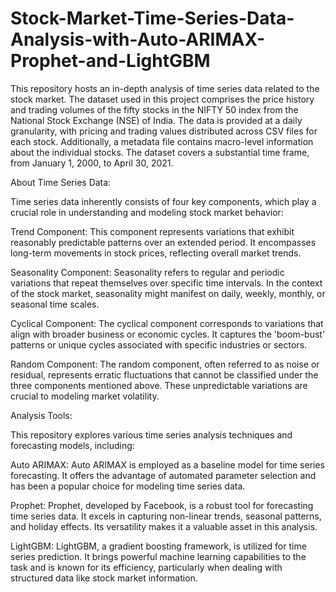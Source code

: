 # Stock-Market-Time-Series-Data-Analysis-with-Auto-ARIMAX-Prophet-and-LightGBM

This repository hosts an in-depth analysis of time series data related to the stock market. The dataset used in this project comprises the price history and trading volumes of the fifty stocks in the NIFTY 50 index from the National Stock Exchange (NSE) of India. The data is provided at a daily granularity, with pricing and trading values distributed across CSV files for each stock. Additionally, a metadata file contains macro-level information about the individual stocks. The dataset covers a substantial time frame, from January 1, 2000, to April 30, 2021.

About Time Series Data:

Time series data inherently consists of four key components, which play a crucial role in understanding and modeling stock market behavior:

Trend Component: This component represents variations that exhibit reasonably predictable patterns over an extended period. It encompasses long-term movements in stock prices, reflecting overall market trends.

Seasonality Component: Seasonality refers to regular and periodic variations that repeat themselves over specific time intervals. In the context of the stock market, seasonality might manifest on daily, weekly, monthly, or seasonal time scales.

Cyclical Component: The cyclical component corresponds to variations that align with broader business or economic cycles. It captures the 'boom-bust' patterns or unique cycles associated with specific industries or sectors.

Random Component: The random component, often referred to as noise or residual, represents erratic fluctuations that cannot be classified under the three components mentioned above. These unpredictable variations are crucial to modeling market volatility.

Analysis Tools:

This repository explores various time series analysis techniques and forecasting models, including:

Auto ARIMAX: Auto ARIMAX is employed as a baseline model for time series forecasting. It offers the advantage of automated parameter selection and has been a popular choice for modeling time series data.

Prophet: Prophet, developed by Facebook, is a robust tool for forecasting time series data. It excels in capturing non-linear trends, seasonal patterns, and holiday effects. Its versatility makes it a valuable asset in this analysis.

LightGBM: LightGBM, a gradient boosting framework, is utilized for time series prediction. It brings powerful machine learning capabilities to the task and is known for its efficiency, particularly when dealing with structured data like stock market information.
